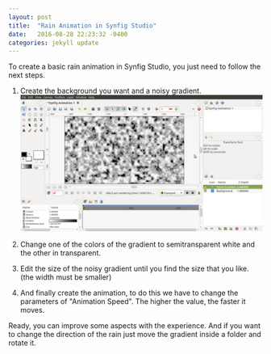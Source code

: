 ```yaml
---
layout: post
title:  "Rain Animation in Synfig Studio"
date:   2016-08-28 22:23:32 -0400
categories: jekyll update
---
```



To create a basic rain animation in Synfig Studio, you just need to follow the next steps.

1. Create the background you want and a noisy gradient.
![alt text](https://raw.githubusercontent.com/soopproject/soopproject.github.io/master/images/syfigstudio-basic-rain-1.png "Step 1")

2. Change one of the colors of the gradient to semitransparent white and the other in transparent.

3. Edit the size of the noisy gradient until you find the size that you like. (the width must be smaller)

4. And finally create the animation, to do this we have to change the parameters of "Animation Speed". The higher the value, the faster it moves.

Ready, you can improve some aspects with the experience. And if you want to change the direction of the rain just move the gradient inside a folder and rotate it.
